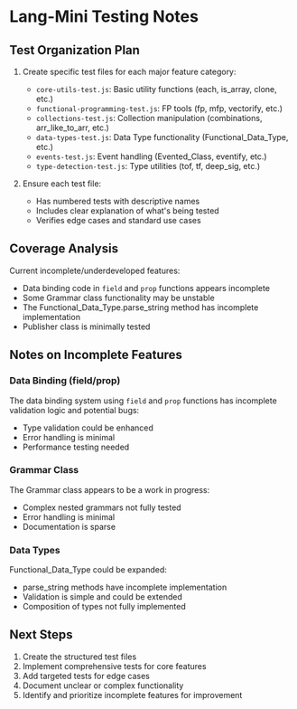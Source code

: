 # Lang-Mini Testing Notes

## Test Organization Plan

1. Create specific test files for each major feature category:
   - `core-utils-test.js`: Basic utility functions (each, is_array, clone, etc.)
   - `functional-programming-test.js`: FP tools (fp, mfp, vectorify, etc.)
   - `collections-test.js`: Collection manipulation (combinations, arr_like_to_arr, etc.)
   - `data-types-test.js`: Data Type functionality (Functional_Data_Type, etc.)
   - `events-test.js`: Event handling (Evented_Class, eventify, etc.)
   - `type-detection-test.js`: Type utilities (tof, tf, deep_sig, etc.)

2. Ensure each test file:
   - Has numbered tests with descriptive names
   - Includes clear explanation of what's being tested
   - Verifies edge cases and standard use cases

## Coverage Analysis

Current incomplete/underdeveloped features:
- Data binding code in `field` and `prop` functions appears incomplete
- Some Grammar class functionality may be unstable
- The Functional_Data_Type.parse_string method has incomplete implementation
- Publisher class is minimally tested

## Notes on Incomplete Features

### Data Binding (field/prop)
The data binding system using `field` and `prop` functions has incomplete validation logic and potential bugs:
- Type validation could be enhanced
- Error handling is minimal 
- Performance testing needed

### Grammar Class
The Grammar class appears to be a work in progress:
- Complex nested grammars not fully tested
- Error handling is minimal
- Documentation is sparse

### Data Types
Functional_Data_Type could be expanded:
- parse_string methods have incomplete implementation
- Validation is simple and could be extended
- Composition of types not fully implemented

## Next Steps

1. Create the structured test files
2. Implement comprehensive tests for core features
3. Add targeted tests for edge cases
4. Document unclear or complex functionality
5. Identify and prioritize incomplete features for improvement